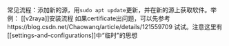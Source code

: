 常见流程：添加新的源，用`sudo apt update`更新，并在新的源上获取软件。举例：
[[v2raya]]安装流程
如果certificate出问题，可以先参考https://blog.csdn.net/Chaowanq/article/details/121559709 试试。注意这里有[[settings-and-configurations]]中“临时”的思想